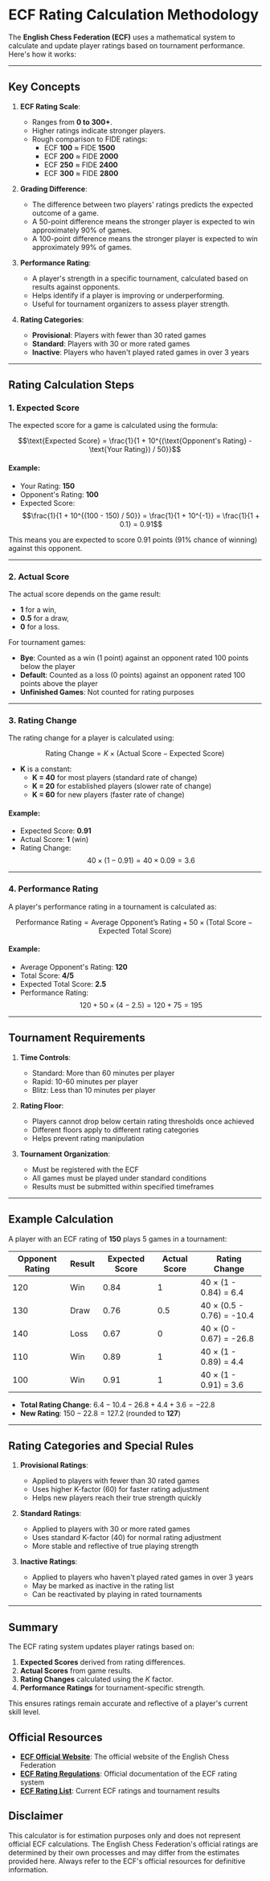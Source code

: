 # ECF Rating Calculation Methodology

The **English Chess Federation (ECF)** uses a mathematical system to calculate and update player ratings based on tournament performance. Here's how it works:

---

## Key Concepts

1. **ECF Rating Scale**:
   - Ranges from **0 to 300+**.
   - Higher ratings indicate stronger players.
   - Rough comparison to FIDE ratings:
     - ECF **100** ≈ FIDE **1500**
     - ECF **200** ≈ FIDE **2000**
     - ECF **250** ≈ FIDE **2400**
     - ECF **300** ≈ FIDE **2800**

2. **Grading Difference**:
   - The difference between two players' ratings predicts the expected outcome of a game.
   - A 50-point difference means the stronger player is expected to win approximately 90% of games.
   - A 100-point difference means the stronger player is expected to win approximately 99% of games.

3. **Performance Rating**:
   - A player's strength in a specific tournament, calculated based on results against opponents.
   - Helps identify if a player is improving or underperforming.
   - Useful for tournament organizers to assess player strength.

4. **Rating Categories**:
   - **Provisional**: Players with fewer than 30 rated games
   - **Standard**: Players with 30 or more rated games
   - **Inactive**: Players who haven't played rated games in over 3 years

---

## Rating Calculation Steps

### 1. Expected Score
The expected score for a game is calculated using the formula:

$$\text{Expected Score} = \frac{1}{1 + 10^{(\text{Opponent's Rating} - \text{Your Rating}) / 50}}$$

#### Example:
- Your Rating: **150**
- Opponent's Rating: **100**
- Expected Score:
  $$\frac{1}{1 + 10^{(100 - 150) / 50}} = \frac{1}{1 + 10^{-1}} = \frac{1}{1 + 0.1} = 0.91$$

This means you are expected to score 0.91 points (91% chance of winning) against this opponent.

---

### 2. Actual Score
The actual score depends on the game result:
- **1** for a win,
- **0.5** for a draw,
- **0** for a loss.

For tournament games:
- **Bye**: Counted as a win (1 point) against an opponent rated 100 points below the player
- **Default**: Counted as a loss (0 points) against an opponent rated 100 points above the player
- **Unfinished Games**: Not counted for rating purposes

---

### 3. Rating Change
The rating change for a player is calculated using:

$$\text{Rating Change} = K \times (\text{Actual Score} - \text{Expected Score})$$

- **K** is a constant:
  - **K = 40** for most players (standard rate of change)
  - **K = 20** for established players (slower rate of change)
  - **K = 60** for new players (faster rate of change)

#### Example:
- Expected Score: **0.91**
- Actual Score: **1** (win)
- Rating Change:
  $$40 \times (1 - 0.91) = 40 \times 0.09 = 3.6$$

---

### 4. Performance Rating
A player's performance rating in a tournament is calculated as:

$$\text{Performance Rating} = \text{Average Opponent's Rating} + 50 \times (\text{Total Score} - \text{Expected Total Score})$$

#### Example:
- Average Opponent's Rating: **120**
- Total Score: **4/5**
- Expected Total Score: **2.5**
- Performance Rating:
  $$120 + 50 \times (4 - 2.5) = 120 + 75 = 195$$

---

## Tournament Requirements

1. **Time Controls**:
   - Standard: More than 60 minutes per player
   - Rapid: 10-60 minutes per player
   - Blitz: Less than 10 minutes per player

2. **Rating Floor**:
   - Players cannot drop below certain rating thresholds once achieved
   - Different floors apply to different rating categories
   - Helps prevent rating manipulation

3. **Tournament Organization**:
   - Must be registered with the ECF
   - All games must be played under standard conditions
   - Results must be submitted within specified timeframes

---

## Example Calculation

A player with an ECF rating of **150** plays 5 games in a tournament:

| Opponent Rating | Result | Expected Score | Actual Score | Rating Change         |
|-----------------|--------|-----------------|--------------|-----------------------|
| 120             | Win    | 0.84            | 1            | 40 × (1 - 0.84) = 6.4   |
| 130             | Draw   | 0.76            | 0.5          | 40 × (0.5 - 0.76) = -10.4 |
| 140             | Loss   | 0.67            | 0            | 40 × (0 - 0.67) = -26.8  |
| 110             | Win    | 0.89            | 1            | 40 × (1 - 0.89) = 4.4    |
| 100             | Win    | 0.91            | 1            | 40 × (1 - 0.91) = 3.6    |

- **Total Rating Change**: $6.4 - 10.4 - 26.8 + 4.4 + 3.6 = -22.8$
- **New Rating**: $150 - 22.8 = 127.2$ (rounded to **127**)

---

## Rating Categories and Special Rules

1. **Provisional Ratings**:
   - Applied to players with fewer than 30 rated games
   - Uses higher K-factor (60) for faster rating adjustment
   - Helps new players reach their true strength quickly

2. **Standard Ratings**:
   - Applied to players with 30 or more rated games
   - Uses standard K-factor (40) for normal rating adjustment
   - More stable and reflective of true playing strength

3. **Inactive Ratings**:
   - Applied to players who haven't played rated games in over 3 years
   - May be marked as inactive in the rating list
   - Can be reactivated by playing in rated tournaments

---

## Summary

The ECF rating system updates player ratings based on:
1. **Expected Scores** derived from rating differences.
2. **Actual Scores** from game results.
3. **Rating Changes** calculated using the $K$ factor.
4. **Performance Ratings** for tournament-specific strength.

This ensures ratings remain accurate and reflective of a player's current skill level.

## Official Resources

- **[ECF Official Website](https://www.englishchess.org.uk/)**: The official website of the English Chess Federation
- **[ECF Rating Regulations](https://www.englishchess.org.uk/ratings/)**: Official documentation of the ECF rating system
- **[ECF Rating List](https://www.ecfrating.org.uk/)**: Current ECF ratings and tournament results

## Disclaimer

This calculator is for estimation purposes only and does not represent official ECF calculations. The English Chess Federation's official ratings are determined by their own processes and may differ from the estimates provided here. Always refer to the ECF's official resources for definitive information.
